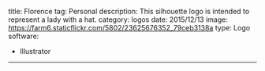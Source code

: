 title: Florence
tag: Personal
description: This silhouette logo is intended to represent a lady with a hat.
category: logos
date: 2015/12/13
image: https://farm6.staticflickr.com/5802/23625676352_79ceb3138a
type: Logo
software:
- Illustrator
---